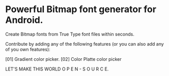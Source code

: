 <h1>Powerful Bitmap font generator for Android.</h1>

Create Bitmap fonts from True Type font files within seconds.


Contribute by adding any of the following features (or you can also add any of you own features):

[01] Gradient color picker.
[02] Color Platte color picker

LET'S MAKE THIS WORLD O P E N - S O U R C E.
